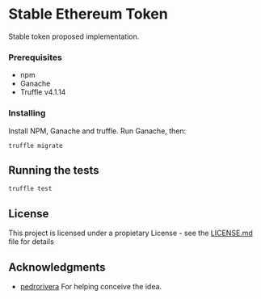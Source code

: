 # Stable Ethereum Token

Stable token proposed implementation.

### Prerequisites

* npm
* Ganache
* Truffle v4.1.14

### Installing

Install NPM, Ganache and truffle.
Run Ganache, then:

```
truffle migrate
```

## Running the tests

```
truffle test
```

## License

This project is licensed under a propietary License - see the [LICENSE.md](LICENSE.md) file for details

## Acknowledgments

* [pedrorivera](https://github.com/pedrorivera) For helping conceive the idea.
